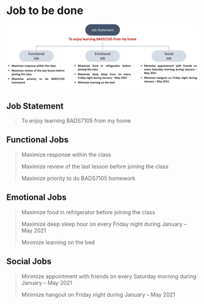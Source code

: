 # Job to be done

![](https://github.com/ntc-namwong/BADS7105/blob/main/Homework%2002/Picture%202-1%20Job%20to%20be%20done.jpg)

## Job Statement
> To enjoy learning BADS7105 from my home

## Functional Jobs
> Maximize response within the class
> 
> Maximize review of the last lesson before joining the class
> 
> Maximize priority to do BADS7105 homework

## Emotional Jobs
> Maximize food in refrigerator before joining the class
> 
> Maximize deep sleep hour on every Friday night during January – May 2021
> 
> Minimize learning on the bed

## Social Jobs
> Minimize appointment with friends on every Saturday morning during January – May 2021
> 
> Minimize hangout on Friday night during January – May 2021
